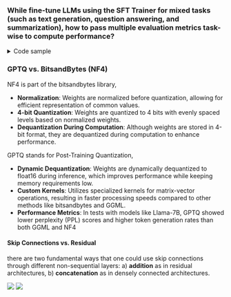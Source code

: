 
### While fine-tune LLMs using the SFT Trainer for mixed tasks (such as text generation, question answering, and summarization), how to pass multiple evaluation metrics task-wise to compute performance?

<details>
<summary>Code sample</summary>

Below is a simplified example of how you might set up the SFT Trainer in Hugging Face's transformers library to fine-tune a model for mixed tasks (text generation, question answering, and summarization) while specifying multiple evaluation metrics. Set `task_type` dynamically based on which dataset or evaluation you're currently processing.

```python
from transformers import Trainer, TrainingArguments, AutoModelForSeq2SeqLM, AutoTokenizer
from datasets import load_dataset, load_metric

# Load your model and tokenizer
model_name = "your-model-name"  # Replace with your model name
model = AutoModelForSeq2SeqLM.from_pretrained(model_name)
tokenizer = AutoTokenizer.from_pretrained(model_name)

# Load your dataset
# Assume you have a dataset that includes fields for different tasks
dataset = load_dataset("your-dataset-name")  # Replace with your dataset

# Define metrics for each task
metrics = {
    "text_generation": load_metric("bleu"),
    "question_answering": load_metric("squad"),
    "summarization": load_metric("rouge"),
}

# Define a compute_metrics function
def compute_metrics(eval_pred):
    predictions, labels = eval_pred
    decoded_preds = tokenizer.batch_decode(predictions, skip_special_tokens=True)
    decoded_labels = tokenizer.batch_decode(labels, skip_special_tokens=True)

    # Choose the metric based on the task type
    if task_type == "text_generation":
        return metrics["text_generation"].compute(predictions=decoded_preds, references=decoded_labels)
    elif task_type == "question_answering":
        return metrics["question_answering"].compute(predictions=decoded_preds, references=decoded_labels)
    elif task_type == "summarization":
        return metrics["summarization"].compute(predictions=decoded_preds, references=decoded_labels)

# Define training arguments
training_args = TrainingArguments(
    output_dir="./results",
    evaluation_strategy="epoch",
    per_device_train_batch_size=8,
    per_device_eval_batch_size=8,
    num_train_epochs=3,
    logging_dir='./logs',
)

# Initialize the Trainer
trainer = Trainer(
    model=model,
    args=training_args,
    train_dataset=dataset['train'],
    eval_dataset=dataset['validation'],
    compute_metrics=compute_metrics,
)

# Fine-tune the model
trainer.train()

# Evaluate the model
trainer.evaluate()
```
</details>

### GPTQ vs. BitsandBytes (NF4)

NF4 is part of the bitsandbytes library,
- **Normalization**: Weights are normalized before quantization, allowing for efficient representation of common values.
- **4-bit Quantization**: Weights are quantized to 4 bits with evenly spaced levels based on normalized weights.
- **Dequantization During Computation**: Although weights are stored in 4-bit format, they are dequantized during computation to enhance performance.


GPTQ stands for Post-Training Quantization,
- **Dynamic Dequantization**: Weights are dynamically dequantized to float16 during inference, which improves performance while keeping memory requirements low.
- **Custom Kernels**: Utilizes specialized kernels for matrix-vector operations, resulting in faster processing speeds compared to other methods like bitsandbytes and GGML.
- **Performance Metrics**: In tests with models like Llama-7B, GPTQ showed lower perplexity (PPL) scores and higher token generation rates than both GGML and NF4


#### Skip Connections vs. Residual
there are two fundamental ways that one could use skip connections through different non-sequential layers:
a) **addition** as in residual architectures,
b) **concatenation** as in densely connected architectures.

<img src="https://theaisummer.com/static/8d19d048cd68d6dce362e025cf3b635a/1ac66/skip-connection.png"/>
<img src="https://theaisummer.com/static/b8156f7a258e0c46eb1e5e7b6bb591bf/ad12c/resnet-concatenation.png" />
